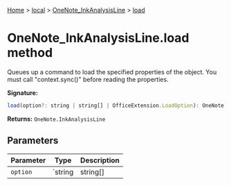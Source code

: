[Home](./index) &gt; [local](local.md) &gt; [OneNote\_InkAnalysisLine](local.onenote_inkanalysisline.md) &gt; [load](local.onenote_inkanalysisline.load.md)

# OneNote\_InkAnalysisLine.load method

Queues up a command to load the specified properties of the object. You must call "context.sync()" before reading the properties.

**Signature:**
```javascript
load(option?: string | string[] | OfficeExtension.LoadOption): OneNote.InkAnalysisLine;
```
**Returns:** `OneNote.InkAnalysisLine`

## Parameters

|  Parameter | Type | Description |
|  --- | --- | --- |
|  `option` | `string | string[] | OfficeExtension.LoadOption` |  |


